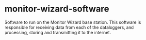 # monitor-wizard-software
Software to run on the Monitor Wizard base station. This software is responsible for receiving data from each of the dataloggers, and processing, storing and transmitting it to the internet.
